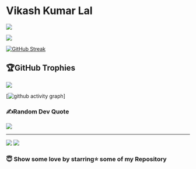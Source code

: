 # Vikash Kumar Lal

<!-- /*profile viewer source!*/ -->

<img src="https://visitcount.itsvg.in/api?id=Therobo77&icon=10&color=0" />


[![](https://github-readme-stats.vercel.app/api?username=Therobo77&hide_border=false&include_all_commits=true&count_private=true&show_icons=true)](https://github-readme-stats.vercel.app/api?username=Therobo77&hide_border=false&include_all_commits=true&count_private=true&show_icons=true)

[![GitHub Streak](http://github-readme-streak-stats.herokuapp.com?user=Therobo77&theme=tokyonight_duo&date_format=j%20M%5B%20Y%5D)](http://github-readme-streak-stats.herokuapp.com?user=Therobo77&theme=tokyonight_duo&date_format=j%20M%5B%20Y%5D)
<br/>

## 🏆GitHub Trophies
<img src="https://github-profile-trophy.vercel.app/?username=Therobo77&margin-w=15&margin-h=15&column=8" />







[![github activity graph](https://activity-graph.herokuapp.com/graph?username=Therobo77&bg_color=d1edff&color=000000&line=4c8e9e&point=1e00ff&area=true&hide_border=true)]
### ✍️Random Dev Quote
![](https://quotes-github-readme.vercel.app/api?type=horizontal&theme=radical)

---


<img src="https://visitcount.itsvg.in/api?id=Therobo77&icon=10&color=0](https://github.com/1999AZZAR/1999AZZAR/raw/main/resources/img/grid-snake.svg"  />

<img src="https://visitcount.itsvg.in/api?id=Therobo77&icon=10&color=0"  />


### 😇 Show some love by starring⭐ some of my Repository

